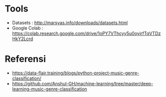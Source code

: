 # Tools
- Datasets : http://marsyas.info/downloads/datasets.html
- Google Colab : https://colab.research.google.com/drive/1oPY7VThcyy5u0oyirfTqVTDzHkY2Lcrd
# Referensi
- https://data-flair.training/blogs/python-project-music-genre-classification/
- https://github.com/Anshul-GH/machine-learning/tree/master/deep-learning-music-genre-classification
